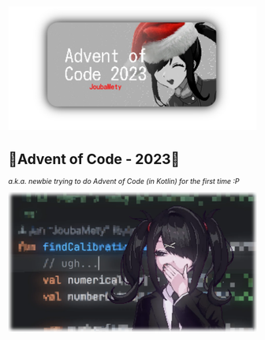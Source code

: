 ![Banner](docs/media/banner.webp)

# 🎄Advent of Code - 2023🌟
*a.k.a. newbie trying to do Advent of Code (in Kotlin) for the first time :P*

![Ugh... (Day 01)](docs/media/ame_ugh.webp)

